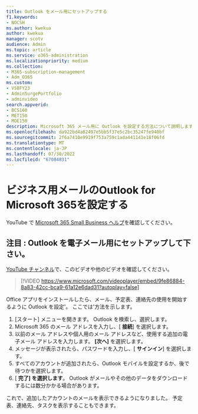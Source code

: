 ```yaml
---
title: Outlook をメール用にセットアップする
f1.keywords:
- NOCSH
ms.author: kwekua
author: kwekua
manager: scotv
audience: Admin
ms.topic: article
ms.service: o365-administration
ms.localizationpriority: medium
ms.collection:
- M365-subscription-management
- Adm_O365
ms.custom:
- VSBFY23
- AdminSurgePortfolio
- adminvideo
search.appverid:
- BCS160
- MET150
- MOE150
description: Microsoft 365 メール用に Outlook を設定する方法について説明します。
ms.openlocfilehash: da922bd4a82497e5bb5f37e5c2bc35247fe940bf
ms.sourcegitcommit: 2f6a7410e9919f753a759c1ada441141e18f06fd
ms.translationtype: MT
ms.contentlocale: ja-JP
ms.lasthandoff: 07/30/2022
ms.locfileid: "67084831"
---
```

# <a name="set-up-outlook-for-microsoft-365-for-business-email"></a>ビジネス用メールのOutlook for Microsoft 365を設定する 

YouTube で [Microsoft 365 Small Business ヘルプ](https://go.microsoft.com/fwlink/?linkid=2197659)を確認してください。

## <a name="watch-set-up-outlook-for-email"></a>注目 : Outlook を電子メール用にセットアップして下さい。

[YouTube チャンネル](https://go.microsoft.com/fwlink/?linkid=2198010)で、このビデオや他のビデオを確認してください。

> [!VIDEO https://www.microsoft.com/videoplayer/embed/9fe86884-8a83-42cc-bca9-61a12e6dad31?autoplay=false]

Office アプリをインストールしたら、メール、予定表、連絡先の使用を開始するように Outlook を設定&#39;。 ここでは&#39;方法を示します。

1. [スタート] メニューを開きます。 Outlook を検索し、選択します。
2. Microsoft 365 のメール アドレスを入力し、[  **接続**] を選択します。
3. 以前のメール アドレスや個人用のメール アドレスなど、使用する追加の電子メール アドレスを入力します。 **[次へ]** を選択します。
4. メッセージが表示されたら、パスワードを入力し、[  **サインイン**] を選択します。
5. すべてのアカウントが追加されたら、Outlook モバイルを設定するか、後で待つかを選択します。
6. [  **完了] を選択します**。 Outlook がメールやその他のデータをダウンロードするには数分かかる場合があります。

これで、追加したアカウントのメールを表示できるようになりました。 予定表、連絡先、タスクを表示することもできます。